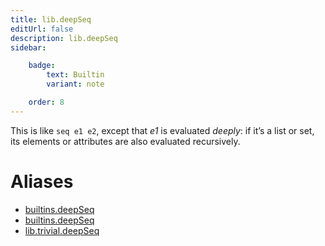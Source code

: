 ```yaml
---
title: lib.deepSeq
editUrl: false
description: lib.deepSeq
sidebar:

    badge:
        text: Builtin
        variant: note

    order: 8
---
```


This is like `seq e1 e2`, except that *e1* is evaluated *deeply*:
if it’s a list or set, its elements or attributes are also
evaluated recursively.


# Aliases

- [builtins.deepSeq](/nix-doc-comments/reference/builtins/builtins-deepseq)
- [builtins.deepSeq](/nix-doc-comments/reference/builtins/builtins-deepseq)
- [lib.trivial.deepSeq](/nix-doc-comments/reference/lib/trivial/lib-trivial-deepseq)



